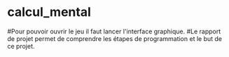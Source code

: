 # calcul_mental
#Pour pouvoir ouvrir le jeu il faut lancer l'interface graphique.
#Le rapport de projet permet de comprendre les étapes de programmation et le but de ce projet.
